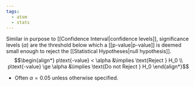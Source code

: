 ```yaml
---
tags:
  - atom
  - stats
---
```

Similar in purpose to [[Confidence Interval|confidence levels]], significance levels ($\alpha$) are the threshold below which a [[p-value|p-value]] is deemed small enough to reject the [[Statistical Hypotheses|null hypothesis]]. 
$$\begin{align*}
	p\text{-value} < \alpha &\implies \text{Reject } H_0 \\
	p\text{-value} \ge \alpha &\implies \text{Do not Reject } H_0
\end{align*}$$
- Often $\alpha = 0.05$ unless otherwise specified.